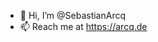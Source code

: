 - 👋 Hi, I’m @SebastianArcq
- 📫 Reach me at https://arcq.de

<!---
SebastianArcq/SebastianArcq is a ✨ special ✨ repository because its `README.md` (this file) appears on your GitHub profile.
You can click the Preview link to take a look at your changes.
--->
